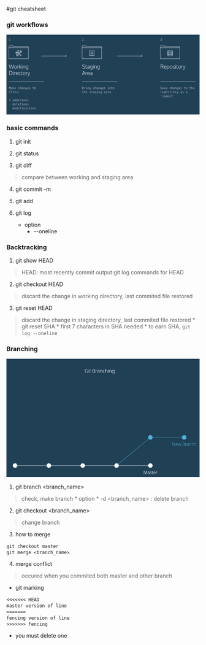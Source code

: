 #git cheatsheet

### git workflows

![image of git work space](images/git_workingspace.png)

### basic commands

1. git init

2. git status

3. git diff <filename>
>compare between working and staging area

4. git commit -m <comment>

5. git add <filename>

6. git log
    * option
        * --oneline
### Backtracking

1. git show HEAD
>HEAD: most recently commit
>output:git log commands for HEAD

2. git checkout HEAD <filename>
>discard the change in working directory, last commited file restored

3. git reset HEAD <filename>
>discard the change in staging directory, last commited file restored 
    * git reset SHA
        * first 7 characters in SHA needed
        * to earn SHA, `git log --oneline`

### Branching
![git branching](images/git_branch.png)

1. git branch <branch_name>
>check, make branch
    * option
        * -d <branch_name> : delete branch
2. git checkout <branch_name>
>change branch

3. how to merge

```
git checkout master
git merge <branch_name>
```

4. merge conflict

>occured when you commited both master and other branch

* git marking
```
<<<<<<< HEAD
master version of line
=======
fencing version of line
>>>>>>> fencing
```
* you must delete one
